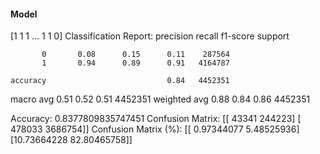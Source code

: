 #### Model
[1 1 1 ... 1 1 0]
Classification Report:
              precision    recall  f1-score   support

           0       0.08      0.15      0.11    287564
           1       0.94      0.89      0.91   4164787

    accuracy                           0.84   4452351
   macro avg       0.51      0.52      0.51   4452351
weighted avg       0.88      0.84      0.86   4452351

Accuracy: 0.8377809835747451
Confusion Matrix:
[[  43341  244223]
 [ 478033 3686754]]
Confusion Matrix (%):
[[ 0.97344077  5.48525936]
 [10.73664228 82.80465758]]

